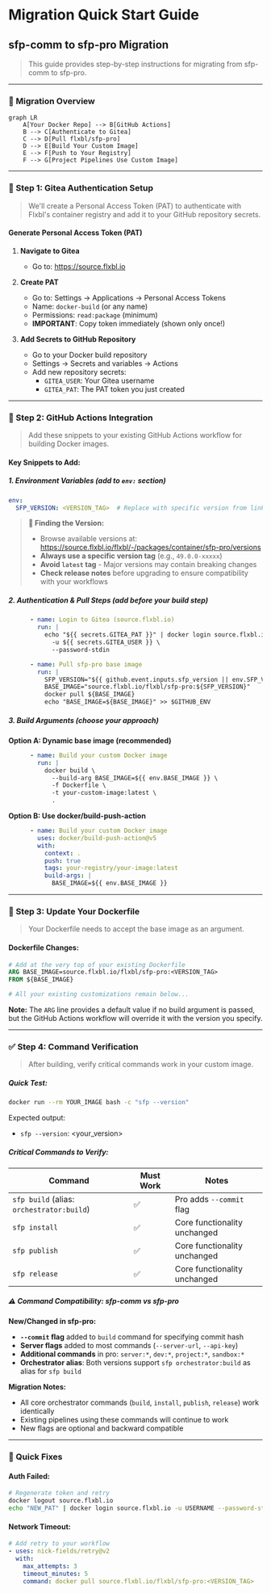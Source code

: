 # Migration Quick Start Guide
## sfp-comm to sfp-pro Migration

> This guide provides step-by-step instructions for migrating from sfp-comm to sfp-pro.

---

### 🎯 Migration Overview

```mermaid
graph LR
    A[Your Docker Repo] --> B[GitHub Actions]
    B --> C[Authenticate to Gitea]
    C --> D[Pull flxbl/sfp-pro]
    D --> E[Build Your Custom Image]
    E --> F[Push to Your Registry]
    F --> G[Project Pipelines Use Custom Image]
```

---

### 🔐 Step 1: Gitea Authentication Setup

> We'll create a Personal Access Token (PAT) to authenticate with Flxbl's container registry and add it to your GitHub repository secrets.

#### Generate Personal Access Token (PAT)

1. **Navigate to Gitea**
   - Go to: https://source.flxbl.io

2. **Create PAT**
   - Go to: Settings → Applications → Personal Access Tokens
   - Name: `docker-build` (or any name)
   - Permissions: `read:package` (minimum)
   - **IMPORTANT**: Copy token immediately (shown only once!)

3. **Add Secrets to GitHub Repository**
   - Go to your Docker build repository
   - Settings → Secrets and variables → Actions
   - Add new repository secrets:
     - `GITEA_USER`: Your Gitea username
     - `GITEA_PAT`: The PAT token you just created

---

### 🐳 Step 2: GitHub Actions Integration

> Add these snippets to your existing GitHub Actions workflow for building Docker images.

#### Key Snippets to Add:

##### 1. Environment Variables (add to `env:` section)
```yaml
env:
  SFP_VERSION: <VERSION_TAG>  # Replace with specific version from link below
```

> **📌 Finding the Version:**
> - Browse available versions at: https://source.flxbl.io/flxbl/-/packages/container/sfp-pro/versions
> - **Always use a specific version tag** (e.g., `49.0.0-xxxxx`)
> - **Avoid `latest` tag** - Major versions may contain breaking changes
> - **Check release notes** before upgrading to ensure compatibility with your workflows

##### 2. Authentication & Pull Steps (add before your build step)
```yaml
      - name: Login to Gitea (source.flxbl.io)
        run: |
          echo "${{ secrets.GITEA_PAT }}" | docker login source.flxbl.io \
            -u ${{ secrets.GITEA_USER }} \
            --password-stdin

      - name: Pull sfp-pro base image
        run: |
          SFP_VERSION="${{ github.event.inputs.sfp_version || env.SFP_VERSION }}"
          BASE_IMAGE="source.flxbl.io/flxbl/sfp-pro:${SFP_VERSION}"
          docker pull ${BASE_IMAGE}
          echo "BASE_IMAGE=${BASE_IMAGE}" >> $GITHUB_ENV
```

##### 3. Build Arguments (choose your approach)

**Option A: Dynamic base image (recommended)**
```yaml
      - name: Build your custom Docker image
        run: |
          docker build \
            --build-arg BASE_IMAGE=${{ env.BASE_IMAGE }} \
            -f Dockerfile \
            -t your-custom-image:latest \
            .
```

**Option B: Use docker/build-push-action**
```yaml
      - name: Build your custom Docker image
        uses: docker/build-push-action@v5
        with:
          context: .
          push: true
          tags: your-registry/your-image:latest
          build-args: |
            BASE_IMAGE=${{ env.BASE_IMAGE }}
```

---

### 📝 Step 3: Update Your Dockerfile

> Your Dockerfile needs to accept the base image as an argument.

#### Dockerfile Changes:

```dockerfile
# Add at the very top of your existing Dockerfile
ARG BASE_IMAGE=source.flxbl.io/flxbl/sfp-pro:<VERSION_TAG>
FROM ${BASE_IMAGE}

# All your existing customizations remain below...
```

**Note:** The `ARG` line provides a default value if no build argument is passed, but the GitHub Actions workflow will override it with the version you specify.

---

### ✅ Step 4: Command Verification

> After building, verify critical commands work in your custom image.

##### Quick Test:
```bash
docker run --rm YOUR_IMAGE bash -c "sfp --version"
```

Expected output:
- `sfp --version`: <your_version>

##### Critical Commands to Verify:

| Command | Must Work | Notes |
|---------|-----------|-------|
| `sfp build` (alias: `orchestrator:build`) | ✅ | Pro adds `--commit` flag |
| `sfp install` | ✅ | Core functionality unchanged |
| `sfp publish` | ✅ | Core functionality unchanged |
| `sfp release` | ✅ | Core functionality unchanged |

##### ⚠️ Command Compatibility: sfp-comm vs sfp-pro

**New/Changed in sfp-pro:**
- **`--commit` flag** added to `build` command for specifying commit hash
- **Server flags** added to most commands (`--server-url`, `--api-key`)
- **Additional commands** in pro: `server:*`, `dev:*`, `project:*`, `sandbox:*`
- **Orchestrator alias**: Both versions support `sfp orchestrator:build` as alias for `sfp build`

**Migration Notes:**
- All core orchestrator commands (`build`, `install`, `publish`, `release`) work identically
- Existing pipelines using these commands will continue to work
- New flags are optional and backward compatible

---

### 🚨 Quick Fixes

#### **Auth Failed:**
```bash
# Regenerate token and retry
docker logout source.flxbl.io
echo "NEW_PAT" | docker login source.flxbl.io -u USERNAME --password-stdin
```

#### **Network Timeout:**
```yaml
# Add retry to your workflow
- uses: nick-fields/retry@v2
  with:
    max_attempts: 3
    timeout_minutes: 5
    command: docker pull source.flxbl.io/flxbl/sfp-pro:<VERSION_TAG>
```